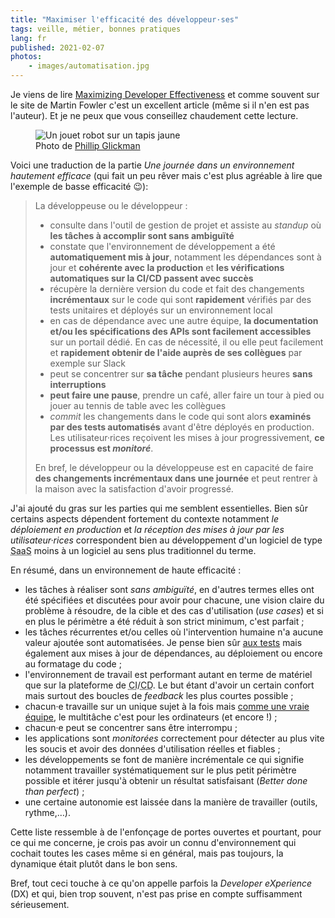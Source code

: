 ```yaml
---
title: "Maximiser l'efficacité des développeur·ses"
tags: veille, métier, bonnes pratiques
lang: fr
published: 2021-02-07
photos:
    - images/automatisation.jpg
---
```


Je viens de lire [Maximizing Developer
Effectiveness](https://martinfowler.com/articles/developer-effectiveness.html)
et comme souvent sur le site de Martin Fowler c'est un excellent article
(même si il n'en est pas l'auteur). Et je ne peux que vous conseillez chaudement
cette lecture.

<figure class="object-center bordered">
    <img loading="lazy" src="/images/660x/automatisation.jpg" alt="Un jouet robot sur un tapis jaune">
    <footer>Photo de <a href="https://unsplash.com/@phillipglickman">Phillip Glickman</a></footer>
</figure>

Voici une traduction de la partie _Une journée dans un environnement hautement
efficace_ (qui fait un peu rêver mais c'est plus agréable à lire que l'exemple
de basse efficacité 😉):

> La développeuse ou le développeur :
>
> * consulte dans l'outil de gestion de projet et assiste au _standup_ où **les
>     tâches à accomplir sont sans ambiguïté**
> * constate que l'environnement de développement a été **automatiquement mis à
>     jour**, notamment les dépendances sont à jour et **cohérente avec la production**
>     et **les vérifications automatiques sur la CI/CD passent avec succès**
> * récupère la dernière version du code et fait des changements **incrémentaux** sur
>     le code qui sont **rapidement** vérifiés par des tests unitaires et déployés sur
>     un environnement local
> * en cas de dépendance avec une autre équipe, **la documentation et/ou les
>     spécifications des APIs sont facilement accessibles** sur un portail dédié. En
>     cas de nécessité, il ou elle peut facilement et **rapidement obtenir de l'aide
>     auprès de ses collègues** par exemple sur Slack
> * peut se concentrer sur **sa tâche** pendant plusieurs heures **sans interruptions**
> * **peut faire une pause**, prendre un café, aller faire un tour à pied ou jouer au
>     tennis de table avec les collègues
> * _commit_ les changements dans le code qui sont alors **examinés par des tests
>     automatisés** avant d'être déployés en production. Les utilisateur·rices
>     reçoivent les mises à jour progressivement, **ce processus est _monitoré_**.
>
> En bref, le développeur ou la développeuse est en capacité de faire **des
> changements incrémentaux dans une journée** et peut rentrer à la maison avec la
> satisfaction d'avoir progressé.

J'ai ajouté du gras sur les parties qui me semblent essentielles. Bien sûr
certains aspects dépendent fortement du contexte notamment _le déploiement en
production_ et _la réception des mises à jour par les utilisateur·rices_
correspondent bien au développement d'un logiciel de type <abbr title="Software as
a Service">SaaS</abbr> moins à un logiciel au sens plus traditionnel du terme.

En résumé, dans un environnement de haute efficacité :

* les tâches à réaliser sont _sans ambiguïté_, en d'autres termes elles
    ont été spécifiées et discutées pour avoir pour chacune, une vision claire
    du problème à résoudre, de la cible et des cas d'utilisation (_use cases_)
    et si en plus le périmètre a été réduit à son strict minimum, c'est
    parfait ;
* les tâches récurrentes et/ou celles où
    l'intervention humaine n'a aucune valeur ajoutée sont automatisées. Je pense
    bien sûr [aux tests](/post/bon-test-unitaire-integration-fonctionnel) mais
    également aux mises à jour de dépendances, au déploiement ou encore au
    formatage du code ;
* l'environnement de travail est performant autant en terme de matériel que sur
    la plateforme
    de <abbr title="Continuous Integration">CI</abbr>/<abbr title="Continuous
    Delivery">CD</abbr>. Le but étant d'avoir un certain confort mais surtout des
    boucles de _feedback_ les plus courtes possible ;
* chacun·e travaille sur un unique sujet à la fois mais [comme une vraie
    équipe](/post/travail-d-equipe/), le multitâche c'est pour les
    ordinateurs (et encore !) ;
* chacun·e peut se concentrer sans être interrompu ;
* les applications sont _monitorées_ correctement pour détecter au plus vite les
    soucis et avoir des données d'utilisation réelles et fiables ;
* les développements se font de manière incrémentale ce qui signifie notamment
    travailler systématiquement sur le plus petit périmètre possible et itérer
    jusqu'à obtenir un résultat satisfaisant (_Better done than perfect_) ;
* une certaine autonomie est laissée dans la manière de travailler (outils,
    rythme,…).

Cette liste ressemble à de l'enfonçage de portes ouvertes et pourtant, pour ce
qui me concerne, je crois pas avoir un connu d'environnement qui cochait toutes
les cases même si en général, mais pas toujours, la dynamique était plutôt dans
le bon sens.

Bref, tout ceci touche à ce qu'on appelle parfois la _Developer eXperience_
(<abbr>DX</abbr>) et qui, bien trop souvent, n'est pas prise en compte
suffisamment sérieusement.
